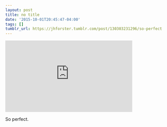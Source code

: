 ```yaml
---
layout: post
title: no title
date: '2015-10-01T20:45:47-04:00'
tags: []
tumblr_url: https://jhforster.tumblr.com/post/130303231296/so-perfect
---
```

<iframe width="400" height="225" id="youtube_iframe" src="https://www.youtube.com/embed/t3r51QI4Ctw?feature=oembed&amp;enablejsapi=1&amp;origin=https://safe.txmblr.com&amp;wmode=opaque" frameborder="0" allow="accelerometer; autoplay; encrypted-media; gyroscope; picture-in-picture" allowfullscreen></iframe>  

So perfect.

